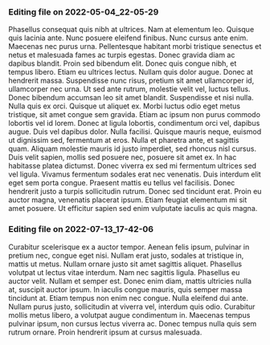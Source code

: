 

### Editing file on 2022-05-04_22-05-29

Phasellus consequat quis nibh at ultrices. Nam at elementum leo. Quisque quis lacinia ante. Nunc posuere eleifend finibus. Nunc cursus ante enim. Maecenas nec purus urna. Pellentesque habitant morbi tristique senectus et netus et malesuada fames ac turpis egestas. Donec gravida diam ac dapibus blandit. Proin sed bibendum elit. Donec quis congue nibh, et tempus libero. Etiam eu ultrices lectus.
Nullam quis dolor augue. Donec at hendrerit massa. Suspendisse nunc risus, pretium sit amet ullamcorper id, ullamcorper nec urna. Ut sed ante rutrum, molestie velit vel, luctus tellus. Donec bibendum accumsan leo sit amet blandit. Suspendisse et nisi nulla. Nulla quis ex orci. Quisque ut aliquet ex. Morbi luctus odio eget metus tristique, sit amet congue sem gravida. Etiam ac ipsum non purus commodo lobortis vel id lorem. Donec at ligula lobortis, condimentum orci vel, dapibus augue. Duis vel dapibus dolor. Nulla facilisi. Quisque mauris neque, euismod ut dignissim sed, fermentum at eros.
Nulla et pharetra ante, et sagittis quam. Aliquam molestie mauris id justo imperdiet, sed rhoncus nisl cursus. Duis velit sapien, mollis sed posuere nec, posuere sit amet ex. In hac habitasse platea dictumst. Donec viverra ex sed mi fermentum ultrices sed vel ligula. Vivamus fermentum sodales erat nec venenatis. Duis interdum elit eget sem porta congue. Praesent mattis eu tellus vel facilisis. Donec hendrerit justo a turpis sollicitudin rutrum. Donec sed tincidunt erat. Proin eu auctor magna, venenatis placerat ipsum. Etiam feugiat elementum mi sit amet posuere. Ut efficitur sapien sed enim vulputate iaculis ac quis magna.




### Editing file on 2022-07-13_17-42-06

Curabitur scelerisque ex a auctor tempor. Aenean felis ipsum, pulvinar in pretium nec, congue eget nisi. Nullam erat justo, sodales at tristique in, mattis ut metus. Nullam ornare justo sit amet sagittis aliquet. Phasellus volutpat ut lectus vitae interdum. Nam nec sagittis ligula. Phasellus eu auctor velit.
Nullam et semper est. Donec enim diam, mattis ultricies nulla at, suscipit auctor ipsum. In iaculis congue mauris, quis semper massa tincidunt at. Etiam tempus non enim nec congue. Nulla eleifend dui ante. Nullam purus justo, sollicitudin at viverra vel, interdum quis odio. Curabitur mollis metus libero, a volutpat augue condimentum in. Maecenas tempus pulvinar ipsum, non cursus lectus viverra ac. Donec tempus nulla quis sem rutrum ornare. Proin hendrerit ipsum at cursus malesuada.


